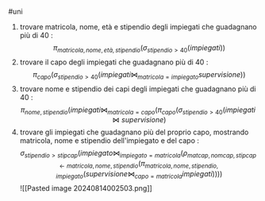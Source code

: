 #uni 
1. trovare matricola, nome, età e stipendio degli impiegati che guadagnano più di 40
   : $$ \pi_{matricola, nome, età, stipendio}(\sigma_{stipendio > 40}(impiegati))$$
2. trovare il capo degli impiegati che guadagnano più di 40
   : $$ \pi_{capo}(\sigma_{stipendio > 40}({impiegati \bowtie_{matricola=impiegato}supervisione}))$$
3. trovare nome e stipendio dei capi degli impiegati che guadagnano più di 40
   : $$\pi_{nome, stipendio}(impiegati \bowtie_{matricola = capo} (\pi_{capo}(\sigma_{stipendio > 40}(impiegati\bowtie supervisione)$$
4. trovare gli impiegati che guadagnano più del proprio capo, mostrando matricola, nome e stipendio dell'impiegato e del capo
   : $$\sigma_{stipendio>stipcap}(impiegato \bowtie_{impiegato=matricola}(\rho_{matcap,nomcap,stipcap\leftarrow matricola,nome,stipendio}(\pi_{matricola,nome,stipendio,impiegato}(supervisione \bowtie_{capo=matricola}impiegati))))$$
   ![[Pasted image 20240814002503.png]]